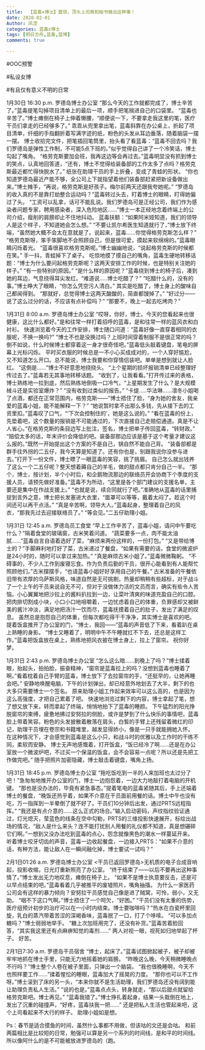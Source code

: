 ```yaml
---
title:  【蓝毒x博士】震惊，顶头上司竟和秘书做出这种事！
date: 2020-02-01
Author: 凤涅
categories: 蓝毒x博士
tags: [明日方舟,蓝毒,蓝博]
comments: true

---
```


\#OOC预警

\#私设女博

\#有且仅有意义不明的日常


1月30日 16:30 p.m. 罗德岛博士办公室
“那么今天的工作就都完成了，博士辛苦了。”蓝毒提笔勾掉项目清单上的最后一项，顺手把笔揣进自己的口袋里。
“蓝毒也辛苦了。”博士瘫倒在椅子上伸着懒腰，“顺便说一下，不要拿走我这里的笔，医疗干员们拿走的已经够多了。”
乖乖从兜里拿出笔，蓝毒斜靠在办公桌上，折起了项目清单，纤细的手指翻折着写满字迹的纸，粉色的头发从耳边垂落，随着脑袋一摆一摆。
博士收拾完文件，把笔插回笔筒里，抬头看了看蓝毒：“蓝毒不回去吗？我们罗德岛是弹性工作制，不可能5点下班的。”似乎觉得自己讲了一个冷笑话，博士勾起了嘴角。
“格劳克斯要加会班，我再这边等会再过去。”蓝毒明显没有抓到博士的笑点，认真地回答道，“还有，博士不觉得给装备部的工作太多了点吗？格劳克斯最近都忙得快脱水了。”
纸张在助理干员的手上折叠，变成了青蛙的形状。
“你也知道罗德岛最近产能不够，全公司上下就指望着他们装备部赶紧把新设备做出来。”博士摊手，“再说，格劳克斯是好孩子。梅尔前两天还跟我夸她呢。”
“罗德岛的收入真的不是靠打劫整合运动吗？”蓝毒转过头去，盯着博士的眼睛，盯得她偏过了头。
“工资可以乱拿，话可不能乱说。我们罗德岛可是正经公司，我们作为感染者问题专家，聘用感染者，深入危险地区……”博士一本正经地念着终端上的公司介绍，瘦削的肩膀却止不住地抖动。
蓝毒扶额：“如果阿米娅知道，我们的领导人是这个样子，不知道她会怎么想。”
“不要让凯尔希医生知道就行了，”博士放下终端，“虽然她大概不会太在意就是了。说起来，蓝毒……你觉得格劳克斯怎么样？”
“格劳克斯呀，笨手笨脚地不会照顾自己，但是很可爱，摸起来软绵绵的。”蓝毒眼睛闪烁着光。
“蓝毒很喜欢格劳克斯呢。”博士幽幽地说，“说起格劳克斯的时候都在笑。”
手一抖，青蛙掉下了桌子。
吃惊地摸了摸自己的嘴角，蓝毒生硬地转移话题：“博士为什么要问起格劳克斯呢？这两天安排工作的时候，也是特别关注她的样子。”
“有一些特别的原因。”
“是什么样的原因呢？”蓝毒绕到博士的椅子后，凑到她的耳边，气息挠得耳尖发红。“难道说…..博士吃醋了？”
“吃醋什么的，没有的事。”博士睁大了眼睛，“你怎么凭空污人清白。”
其实是吃醋了，博士身上的酸味自己都闻得到。
“那就好，总觉得博士这两天酸酸的，简直都馊掉了。”
“好过分——说了这么过分的话，不应该有点补偿吗？”
“那要不，晚上一起去吃烤肉？”

1月31日 8:00 a.m. 罗德岛博士办公室
“哎呀，你好，博士。今天的您看起来也很健康，这比什么都好。”是和往常一样打着招呼的蓝毒，是和往常一样的蓝风衣和白衬衫。
快速浏览着今天的工作安排，博士随口问道：“蓝毒好像一直穿着相同的衣服呢，不换一换吗?”
“博士不也是没换过吗？上班时间穿着制服不是很正常的吗？倒不如说，什么时候博士都穿着这一身才很奇怪吧。”蓝毒低头敲着键盘，笔电的屏幕上光标闪烁。
平时买衣服的时候总是一不小心买成成对的，一个人穿好尴尬，又不知道怎么开口。总不能说，博士我要和你穿情侣装吧。单单是想到就让人脸红。
“这倒是……”博士不好意思地挠挠头。
“上个星期的损坏报销清单已经整理好传过去了。”蓝毒若无其事地转移话题。
“收到了，让我看看。”打开传过来的表格，博士熟练地一拉到底，然后熟练地倒吸一口冷气，“上星期发生了什么？是大规模械斗还是实验室爆炸？”
“没有收到过类似的报告。”
“卡缇…..华法琳……凛冬小姐喝了点酒，都还在正常范围内，格劳克斯——”博士捂住了脸，“身为她的舍友，我亲爱的蓝毒小姐，能不能解释一下？”
“她说暂时拿不出那么多钱，先从接下去的工资里扣。”蓝毒叹了口气，“‘下次会控制住的’，她是这么说的。”
“看在蓝毒的份上，先垫着吧，这个数量的报销是不可能通过的，下次直接自己走赔偿通道。真是不让人省心。”在格劳克斯的条目边写上批注，签名，博士把单子传回蓝毒，“转财政。”
“赔偿太多的话，年末评价会降低的吧。装备部那边应该是基于这个考量才建议这么报的。”既然一开始提出这个方案的不是自己，锅自然不能自己背。
“装备部都是群手往外拐的二五仔，我今天算是知道了。还有你也是，别跟我说你没参与进去。”打开下一份文件，博士瞟了一眼蓝毒的笑容，挑了挑眉。
自己怎么就出钱养了这么一个二五仔呢？整天想着薅自己的羊毛，做的甜点都只肯分自己一半。
“那个，博士，按计划，半个小时后，和企鹅物流那边的联络员开会协商下个季度的支援人员，请预先做好准备。”蓝毒不为所动，“这里是各个部门建议的支援名单，主要还是集中在作战支援上。”
“也就是说，续合同就行了吧。”准确地从蓝毒的话里捕捉到言外之意，博士把长发塞进大衣里，“面罩可以等等，戴着太闷了。趁这个时间还可以再干点活。”
“真是辛苦啊，领导大人。”蓝毒起身，整理着自己的风衣，“那我先过去迎接联络员了。”
“等会见。”二五仔助理小姐。

1月31日 12:45 a.m. 罗德岛员工食堂
“早上工作辛苦了，蓝毒小姐，请问中午要吃什么？”隔着食堂的玻璃窗，古米笑着问道。
“蔬菜要多一点，肉不能太油腻……”蓝毒自言自语着选好了菜，“麻烦来两份这样的，一份打包。”
“又是带给博士的？”手脚麻利地打好了菜，古米递过了餐盘，“如果有需要的话，食堂的微波炉是24小时的，随时可以拿过来加热。”
“真是麻烦古米小姐了。”蓝毒微微鞠躬。
“不碍事的，不少人工作到废寝忘食。作为负责后勤的干员，很开心能看到有人能帮忙照顾他们。”古米摆摆手，“也请蓝毒小姐好好享用自己的午餐。”
古米准备的午餐依旧带有浓厚的乌萨斯风格，味道自然是无可挑剔，热量却稍稍有些超标，对于战斗了一个上午的干员来说自无不可，但对于没做体力活的文员而言，确实有些令人苦恼。小心翼翼地把沙拉上的酱料扒拉到一边，让菜叶清爽的味道充盈自己的口腔。把肉排切割成小块，小口小口地咀嚼着，一边忧虑着自己的体重，负罪感却又被鲜美的酱汁冲淡，满足地把汤汁一饮而尽，蓝毒抚摸着自己的肚子，发出了满足的叹息。
虽然总是抱怨自己的体重，但每次都吃得干干净净，其实博士是喜欢的吧。
提着饭盒推开了办公室的门，“博士，我回——”蓝毒的声音低了下来，看着趴在桌上熟睡的身影。
“博士又睡着了，明明中午不午睡就扛不下去，还总是这样工作。”蓝毒把饭盒放在桌上，熟练地把风衣披在博士身上，拉上了窗帘。
祝你好梦。

1月31日 2:43 p.m. 罗德岛博士办公室
“怎么这么暗……到晚上了吗？”博士揉着眼，抬起头，拍拍脸，振奋精神，“窗帘是蓝毒拉上的吗？没想到蓝毒也睡着了啊。”看着枕着自己手臂的蓝毒，博士放下了去拉窗帘的手，“还挺早的，让她再睡会吧。”
安静地唤醒电脑，下午的计划弹出，却已经意外地划去了大半，剩下的也大多只需要博士一个签名。
原来助理小姐工作起来效率可以这么高的，也是因为这么高强度，才把自己累着了吧。
快速地浏览过剩下的内容，博士拿起了笔，想了想又放下来，转而拿起了终端，悄悄地拍下了蓝毒的睡颜。
下午猛烈的阳光挣脱窗帘的束缚，疲惫地拂过安努拉的侧脸，或许是梦到了什么快乐的事情吧，蓝毒脸上带着笑容。粉色的头发披散着散落在肩头，白皙的手臂上还残留着微红的印记，助理干员埋在卷宗和书籍堆里，越发显得娇小，像是一只手就能拥她入怀。
在这种情况下，才会感觉到蓝毒是这么小只，和战斗时的优雅以及工作时的干练不同，柔软而安静。
博士无声地感慨着，打开饭盒，“饭已经冷了啊……还是在办公室放一个微波炉吧，不过买一个保温的饭盒，会不会容易一点呢？所以还是先把工作做完吧。”
随手把照片加密隐藏，博士敲击着键盘，嘴角上扬。

1月31日 18:45 p.m. 罗德岛博士办公室
“拖吃饭吃到一半的人来加班也太过分了吧！”急匆匆地推开办公室的门，博士一边抱怨着，一边大力地敲打着电脑的开机键。
“那也是没办法的，毕竟有紧急事态。”提着笔电的蓝毒紧随其后，手上还端着博士的餐盘，“晚饭还热乎着，如果不介意在干员面前用餐的话。博士中午也没有吃，万一指挥到一半晕倒了就不好了。干员们10分钟后出发，通过PRTS远程指挥。”
“我还是有点介意的……这么正式的场合。”输入启动密码，声纹指纹验证通过，灯光熄灭，莹蓝色的线条在空中勾勒，PRTS的三维投影快速展开，标绘出战场的情况，“敌人是什么来头？连不能打扰别人用餐的礼仪都不知道，真是想碾碎它们啊。”一想到又没办法吃到蓝毒的点心，怨念就像黑色的潮水一样蔓延开来。
听着博士咬牙切齿的声音，蓝毒一边收起餐盘，一边接入PRTS：“如果不介意的话，有种方法，能让敌人在一瞬间融化掉，博士要试一试吗？”

2月1日01:26 a.m. 罗德岛博士办公室
&lt;干员已返回罗德岛&gt;无机质的电子合成音响起，投影收缩，日光灯重新照亮了办公室。
“终于结束了——以后不要再出这种事情了。”博士发出无力地叹息，瘫倒在椅子上。
“如果不是博士执意要反击，还是可以早点结束的吧。”蓝毒看着几乎被推平的废墟照片，嘴角抽搐。
为什么一家医药公司会有这样的暴力倾向？安努拉干员感觉自己像是进了贼窝，可怜，弱小，又无助。
“咽不下这口气啊。”博士捂住了一个呵欠，“好困。”
“干员们没有太重的伤势，医疗组预计初步的治疗可以在一小时内结束。博士要咖啡吗？”热水在白瓷杯里回旋，乳白的蒸汽带着苦涩的深褐香味，蓝毒抿了一口，打了个哆嗦。
“可以多加点糖吗？”博士弱弱地举手。
“糖上次加班用完了，还没有补货。”蓝毒苦着脸回答，“其实我这里还有点麻痹知觉的毒剂……”
两人对视一眼，视死如归地举起了杯子。
好苦。

2月1日7:30 a.m. 罗德岛干员宿舍
“博士，起床了。”蓝毒试图掀起被子，被子却被牢牢地抓在博士手里，只能无力地摇着她的肩膀。
“昨晚这么晚，今天稍微睡晚点不行吗？”博士整个人卷在被子里面，只弹出一个脑袋。
“我也很晚睡啊，今天不也照样要工作……”揉着惺忪的睡眼，蓝毒加大了摇晃的力度。
“那你也可以不工作呀。”博士滚到了床的另一头，“本来你就不是生活助理，我们罗德岛还没有阔到能让助理负责私人生活。”
“说的也是。”蓝毒点点头，转身就走，“那以后甜点就留给格劳克斯吧。博士再见。”
“蓝毒我错了。”博士挣扎着起身，结果一头栽倒在地上，发出了沉重的碰撞声，“好疼，蓝毒扶我一把……”
还是把私人生活也管起来吧，这个上司看起来不大行的样子。
助理小姐如是想。

Ps：春节是适合摸鱼的时间，虽然什么事都不用做，但该咕的文还是会咕。
和前两篇相比是比较短的日常，勉强可以算是另一个系列的时间线，是和平的时间线。
所以像阿什么的是不可能被放进罗德岛的（跑。